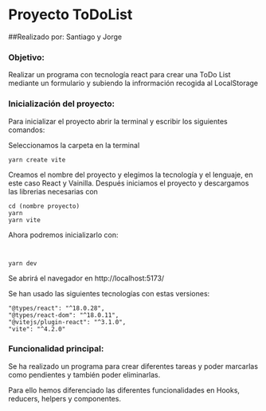 # Proyecto ToDoList 
##Realizado por: Santiago y Jorge
### Objetivo:
Realizar un programa con tecnología react para crear una ToDo List mediante un formulario y subiendo la infrormación recogida al LocalStorage



### Inicialización del proyecto:
Para inicializar el proyecto abrir la terminal y escribir los siguientes comandos:

Seleccionamos la carpeta en la terminal
```
yarn create vite
```
Creamos el nombre del proyecto y elegimos la tecnología y el lenguaje, en este caso React y Vainilla. Después iniciamos el proyecto y descargamos las librerias necesarias con
```
cd (nombre proyecto)
yarn
yarn vite
```
Ahora podremos inicializarlo con:
```


yarn dev
`````
Se abrirá el navegador en http://localhost:5173/

Se han usado las siguientes tecnologías con estas versiones:
```
"@types/react": "^18.0.28",
"@types/react-dom": "^18.0.11",
"@vitejs/plugin-react": "^3.1.0",
"vite": "^4.2.0"

````



### Funcionalidad principal:
Se ha realizado un programa para crear diferentes tareas y poder marcarlas como pendientes y también poder eliminarlas.

Para ello hemos diferenciado las diferentes funcionalidades en Hooks, reducers, helpers y componentes.